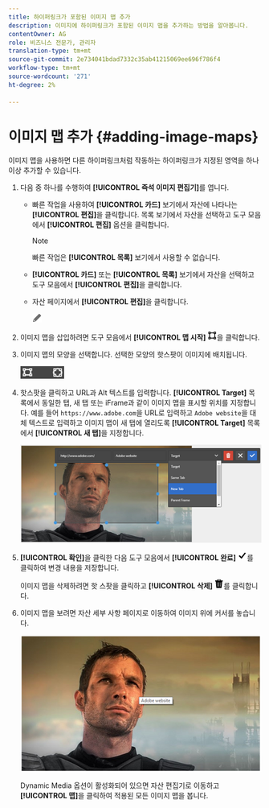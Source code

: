 ```yaml
---
title: 하이퍼링크가 포함된 이미지 맵 추가
description: 이미지에 하이퍼링크가 포함된 이미지 맵을 추가하는 방법을 알아봅니다.
contentOwner: AG
role: 비즈니스 전문가, 관리자
translation-type: tm+mt
source-git-commit: 2e734041bdad7332c35ab41215069ee696f786f4
workflow-type: tm+mt
source-wordcount: '271'
ht-degree: 2%

---
```



# 이미지 맵 추가 {#adding-image-maps}

이미지 맵을 사용하면 다른 하이퍼링크처럼 작동하는 하이퍼링크가 지정된 영역을 하나 이상 추가할 수 있습니다.

1. 다음 중 하나를 수행하여 **[!UICONTROL 즉석 이미지 편집기]**&#x200B;를 엽니다.

   * 빠른 작업을 사용하여 **[!UICONTROL 카드]** 보기에서 자산에 나타나는 **[!UICONTROL 편집]**&#x200B;을 클릭합니다. 목록 보기에서 자산을 선택하고 도구 모음에서 **[!UICONTROL 편집]** 옵션을 클릭합니다.

      >[!NOTE]
      >
      >빠른 작업은 **[!UICONTROL 목록]** 보기에서 사용할 수 없습니다.

   * **[!UICONTROL 카드]** 또는 **[!UICONTROL 목록]** 보기에서 자산을 선택하고 도구 모음에서 **[!UICONTROL 편집]**&#x200B;을 클릭합니다.
   * 자산 페이지에서 **[!UICONTROL 편집]**&#x200B;을 클릭합니다.

      ![편집 옵션](assets/do-not-localize/edit_icon.png)

1. 이미지 맵을 삽입하려면 도구 모음에서 **[!UICONTROL 맵 시작]** ![이미지 맵](assets/do-not-localize/image-map-icon.png)을 클릭합니다.
1. 이미지 맵의 모양을 선택합니다. 선택한 모양의 핫스팟이 이미지에 배치됩니다.

   ![chlimage_1-422](assets/chlimage_1-422.png)

1. 핫스팟을 클릭하고 URL과 Alt 텍스트를 입력합니다. **[!UICONTROL Target]** 목록에서 동일한 탭, 새 탭 또는 iFrame과 같이 이미지 맵을 표시할 위치를 지정합니다. 예를 들어 `https://www.adobe.com`을 URL로 입력하고 `Adobe website`을 대체 텍스트로 입력하고 이미지 맵이 새 탭에 열리도록 **[!UICONTROL Target]** 목록에서 **[!UICONTROL 새 탭]**&#x200B;을 지정합니다.

   ![chlimage_1-423](assets/chlimage_1-423.png)

1. **[!UICONTROL 확인]**&#x200B;을 클릭한 다음 도구 모음에서 **[!UICONTROL 완료]** ![선택 완료](assets/do-not-localize/check-ok-done-icon.png)를 클릭하여 변경 내용을 저장합니다.

   이미지 맵을 삭제하려면 핫 스팟을 클릭하고 **[!UICONTROL 삭제]** ![삭제](assets/do-not-localize/delete-solid-line.png)를 클릭합니다.

1. 이미지 맵을 보려면 자산 세부 사항 페이지로 이동하여 이미지 위에 커서를 놓습니다.

   ![chlimage_1-426](assets/chlimage_1-426.png)

   Dynamic Media 옵션이 활성화되어 있으면 자산 편집기로 이동하고 **[!UICONTROL 맵]**&#x200B;을 클릭하여 적용된 모든 이미지 맵을 봅니다.
